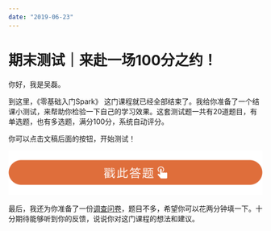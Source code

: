 ```yaml
---
date: "2019-06-23"
---  
```

      
# 期末测试｜来赴一场100分之约！
你好，我是吴磊。

到这里，《零基础入门Spark》 这门课程就已经全部结束了。我给你准备了一个结课小测试，来帮助你检验一下自己的学习效果。这套测试题一共有20道题目，有单选题，也有多选题，满分100分，系统自动评分。

你可以点击文稿后面的按钮，开始测试！

[![](./httpsstatic001geekbangorgresourceimage28a428d1be62669b4f3cc01c36466bf811a4.png)](http://time.geekbang.org/quiz/intro?act_id=1166&exam_id=3200)

最后，我还为你准备了一份[调查问卷](https://jinshuju.net/f/lYgjdu)，题目不多，希望你可以花两分钟填一下。十分期待能够听到你的反馈，说说你对这门课程的想法和建议。

<!-- [[[read_end]]] -->